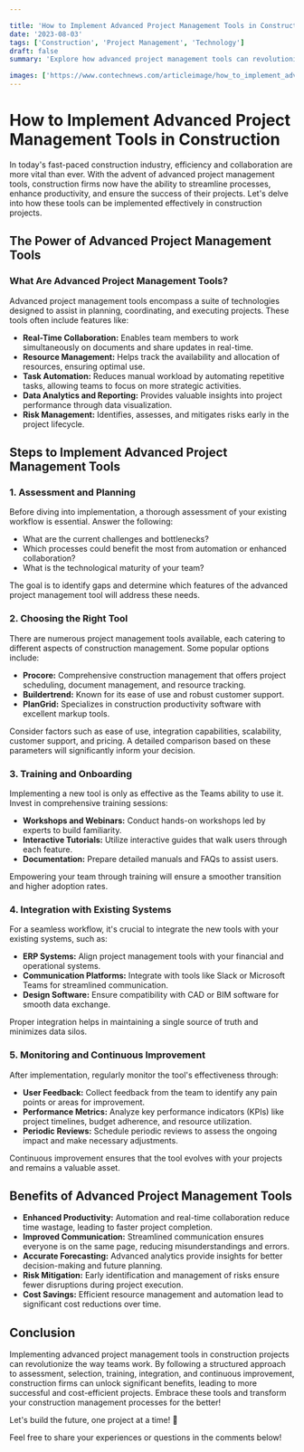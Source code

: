 ```yaml
---

title: 'How to Implement Advanced Project Management Tools in Construction'
date: '2023-08-03'
tags: ['Construction', 'Project Management', 'Technology']
draft: false
summary: 'Explore how advanced project management tools can revolutionize the construction industry by improving efficiency, collaboration, and project outcomes.'

images: ['https://www.contechnews.com/articleimage/how_to_implement_advanced_project_management_tools_in_construction.webp']
---
```


# How to Implement Advanced Project Management Tools in Construction

In today's fast-paced construction industry, efficiency and collaboration are more vital than ever. With the advent of advanced project management tools, construction firms now have the ability to streamline processes, enhance productivity, and ensure the success of their projects. Let's delve into how these tools can be implemented effectively in construction projects.

## The Power of Advanced Project Management Tools

### What Are Advanced Project Management Tools?

Advanced project management tools encompass a suite of technologies designed to assist in planning, coordinating, and executing projects. These tools often include features like:

- **Real-Time Collaboration:** Enables team members to work simultaneously on documents and share updates in real-time.
- **Resource Management:** Helps track the availability and allocation of resources, ensuring optimal use.
- **Task Automation:** Reduces manual workload by automating repetitive tasks, allowing teams to focus on more strategic activities.
- **Data Analytics and Reporting:** Provides valuable insights into project performance through data visualization.
- **Risk Management:** Identifies, assesses, and mitigates risks early in the project lifecycle.

## Steps to Implement Advanced Project Management Tools

### 1. Assessment and Planning

Before diving into implementation, a thorough assessment of your existing workflow is essential. Answer the following:

- What are the current challenges and bottlenecks?
- Which processes could benefit the most from automation or enhanced collaboration?
- What is the technological maturity of your team?

The goal is to identify gaps and determine which features of the advanced project management tool will address these needs.

### 2. Choosing the Right Tool

There are numerous project management tools available, each catering to different aspects of construction management. Some popular options include:

- **Procore:** Comprehensive construction management that offers project scheduling, document management, and resource tracking.
- **Buildertrend:** Known for its ease of use and robust customer support.
- **PlanGrid:** Specializes in construction productivity software with excellent markup tools.

Consider factors such as ease of use, integration capabilities, scalability, customer support, and pricing. A detailed comparison based on these parameters will significantly inform your decision.

### 3. Training and Onboarding

Implementing a new tool is only as effective as the Teams ability to use it. Invest in comprehensive training sessions:

- **Workshops and Webinars:** Conduct hands-on workshops led by experts to build familiarity.
- **Interactive Tutorials:** Utilize interactive guides that walk users through each feature.
- **Documentation:** Prepare detailed manuals and FAQs to assist users.

Empowering your team through training will ensure a smoother transition and higher adoption rates.

### 4. Integration with Existing Systems

For a seamless workflow, it's crucial to integrate the new tools with your existing systems, such as:

- **ERP Systems:** Align project management tools with your financial and operational systems.
- **Communication Platforms:** Integrate with tools like Slack or Microsoft Teams for streamlined communication.
- **Design Software:** Ensure compatibility with CAD or BIM software for smooth data exchange.

Proper integration helps in maintaining a single source of truth and minimizes data silos.

### 5. Monitoring and Continuous Improvement

After implementation, regularly monitor the tool's effectiveness through:

- **User Feedback:** Collect feedback from the team to identify any pain points or areas for improvement.
- **Performance Metrics:** Analyze key performance indicators (KPIs) like project timelines, budget adherence, and resource utilization.
- **Periodic Reviews:** Schedule periodic reviews to assess the ongoing impact and make necessary adjustments.

Continuous improvement ensures that the tool evolves with your projects and remains a valuable asset.

## Benefits of Advanced Project Management Tools

- **Enhanced Productivity:** Automation and real-time collaboration reduce time wastage, leading to faster project completion.
- **Improved Communication:** Streamlined communication ensures everyone is on the same page, reducing misunderstandings and errors.
- **Accurate Forecasting:** Advanced analytics provide insights for better decision-making and future planning.
- **Risk Mitigation:** Early identification and management of risks ensure fewer disruptions during project execution.
- **Cost Savings:** Efficient resource management and automation lead to significant cost reductions over time.

## Conclusion

Implementing advanced project management tools in construction projects can revolutionize the way teams work. By following a structured approach to assessment, selection, training, integration, and continuous improvement, construction firms can unlock significant benefits, leading to more successful and cost-efficient projects. Embrace these tools and transform your construction management processes for the better!

Let's build the future, one project at a time! 🚀 

Feel free to share your experiences or questions in the comments below!